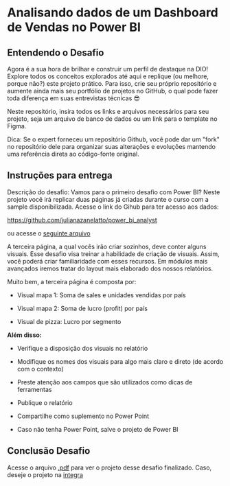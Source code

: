 # Analisando dados de um Dashboard de Vendas no Power BI

## Entendendo o Desafio
 
Agora é a sua hora de brilhar e construir um perfil de destaque na DIO! Explore todos os conceitos explorados até aqui e replique (ou melhore, porque não?) este projeto prático. Para isso, crie seu próprio repositório e aumente ainda mais seu portfólio de projetos no GitHub, o qual pode fazer toda diferença em suas entrevistas técnicas 😎
 
Neste repositório, insira todos os links e arquivos necessários para seu projeto, seja um arquivo de banco de dados ou um link para o template no Figma.
 
Dica: Se o expert forneceu um repositório Github, você pode dar um "fork" no repositório dele para organizar suas alterações e evoluções mantendo uma referência direta ao código-fonte original.
 
##  Instruções para entrega
Descrição do desafio: Vamos para o primeiro desafio com Power BI? Neste projeto você irá replicar duas páginas já criadas durante o curso com a sample disponibilizada. Acesse o link do Gihub para ter acesso aos dados: 

https://github.com/julianazanelatto/power_bi_analyst 

ou acesse o [seguinte arquivo](Financial%20Sample.xlsx)

A terceira página, a qual vocês irão criar sozinhos, deve conter alguns visuais. Esse desafio visa treinar a habilidade de criação de visuais. Assim, você poderá criar familiaridade com esses recursos. Em módulos mais avançados iremos tratar do layout mais elaborado dos nossos relatórios.  

Muito bem, a terceira página é composta por: 

- Visual mapa 1: Soma de sales e unidades vendidas por país 

- Visual mapa 2: Soma de lucro (profit) por país 

- Visual de pizza: Lucro por segmento 

 

**Além disso:**
- Verifique a disposição dos visuais no relatório 

- Modifique os nomes dos visuais para algo mais claro e direto (de acordo com o contexto) 

- Preste atenção aos campos que são utilizados como dicas de ferramentas  

- Publique o relatório 

- Compartilhe como suplemento no Power Point 

- Caso não tenha Power Point, salve o projeto de Power BI 

## Conclusão Desafio

Acesse o arquivo [.pdf](Relatório_Financials.pdf) para ver o projeto desse desafio finalizado. Caso, deseje o projeto na [integra](Relatório_Financials.pbix)

